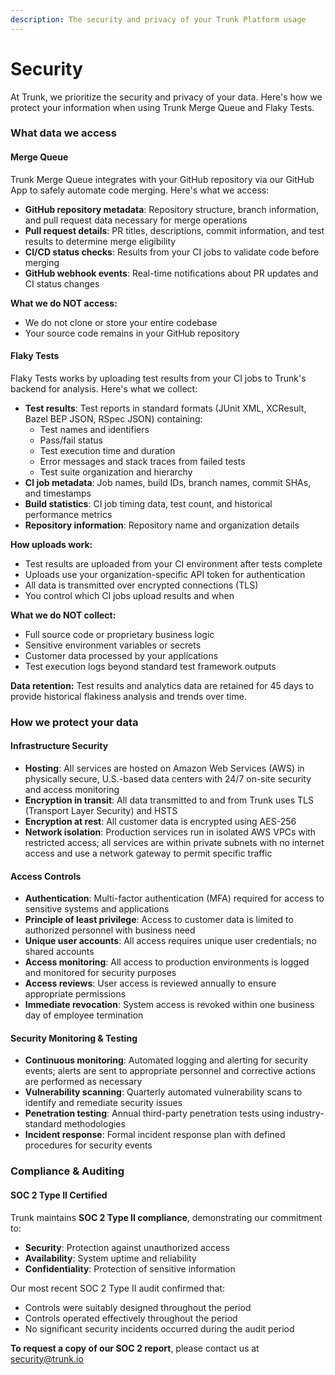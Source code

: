 ```yaml
---
description: The security and privacy of your Trunk Platform usage
---
```


# Security

At Trunk, we prioritize the security and privacy of your data. Here's how we protect your information when using Trunk Merge Queue and Flaky Tests.

### What data we access

#### Merge Queue

Trunk Merge Queue integrates with your GitHub repository via our GitHub App to safely automate code merging. Here's what we access:

* **GitHub repository metadata**: Repository structure, branch information, and pull request data necessary for merge operations
* **Pull request details**: PR titles, descriptions, commit information, and test results to determine merge eligibility
* **CI/CD status checks**: Results from your CI jobs to validate code before merging
* **GitHub webhook events**: Real-time notifications about PR updates and CI status changes

**What we do NOT access:**

* We do not clone or store your entire codebase
* Your source code remains in your GitHub repository

#### Flaky Tests

Flaky Tests works by uploading test results from your CI jobs to Trunk's backend for analysis. Here's what we collect:

* **Test results**: Test reports in standard formats (JUnit XML, XCResult, Bazel BEP JSON, RSpec JSON) containing:
  * Test names and identifiers
  * Pass/fail status
  * Test execution time and duration
  * Error messages and stack traces from failed tests
  * Test suite organization and hierarchy
* **CI job metadata**: Job names, build IDs, branch names, commit SHAs, and timestamps
* **Build statistics**: CI job timing data, test count, and historical performance metrics
* **Repository information**: Repository name and organization details

**How uploads work:**

* Test results are uploaded from your CI environment after tests complete
* Uploads use your organization-specific API token for authentication
* All data is transmitted over encrypted connections (TLS)
* You control which CI jobs upload results and when

**What we do NOT collect:**

* Full source code or proprietary business logic
* Sensitive environment variables or secrets
* Customer data processed by your applications
* Test execution logs beyond standard test framework outputs

**Data retention:** Test results and analytics data are retained for 45 days to provide historical flakiness analysis and trends over time.

### How we protect your data

#### Infrastructure Security

* **Hosting**: All services are hosted on Amazon Web Services (AWS) in physically secure, U.S.-based data centers with 24/7 on-site security and access monitoring
* **Encryption in transit**: All data transmitted to and from Trunk uses TLS (Transport Layer Security) and HSTS
* **Encryption at rest**: All customer data is encrypted using AES-256
* **Network isolation**: Production services run in isolated AWS VPCs with restricted access; all services are within private subnets with no internet access and use a network gateway to permit specific traffic

#### Access Controls

* **Authentication**: Multi-factor authentication (MFA) required for access to sensitive systems and applications
* **Principle of least privilege**: Access to customer data is limited to authorized personnel with business need
* **Unique user accounts**: All access requires unique user credentials; no shared accounts
* **Access monitoring**: All access to production environments is logged and monitored for security purposes
* **Access reviews**: User access is reviewed annually to ensure appropriate permissions
* **Immediate revocation**: System access is revoked within one business day of employee termination

#### Security Monitoring & Testing

* **Continuous monitoring**: Automated logging and alerting for security events; alerts are sent to appropriate personnel and corrective actions are performed as necessary
* **Vulnerability scanning**: Quarterly automated vulnerability scans to identify and remediate security issues
* **Penetration testing**: Annual third-party penetration tests using industry-standard methodologies
* **Incident response**: Formal incident response plan with defined procedures for security events

### Compliance & Auditing

#### SOC 2 Type II Certified

Trunk maintains **SOC 2 Type II compliance**, demonstrating our commitment to:

* **Security**: Protection against unauthorized access
* **Availability**: System uptime and reliability
* **Confidentiality**: Protection of sensitive information

Our most recent SOC 2 Type II audit confirmed that:

* Controls were suitably designed throughout the period
* Controls operated effectively throughout the period
* No significant security incidents occurred during the audit period

**To request a copy of our SOC 2 report**, please contact us at [security@trunk.io](mailto:security@trunk.io)
